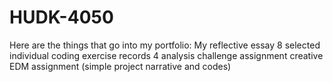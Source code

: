 # HUDK-4050
Here are the things that go into my portfolio:
My reflective essay
8 selected individual coding exercise records
4 analysis challenge assignment
creative EDM assignment (simple project narrative and codes)
